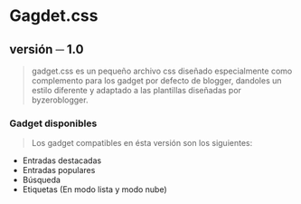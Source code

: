 # Gagdet.css


## versión ─ 1.0

> gadget.css es un pequeño archivo css diseñado especialmente como complemento para los gadget por defecto de blogger, dandoles un estilo
diferente y adaptado a las plantillas diseñadas por byzeroblogger.

### Gadget disponibles

> Los gadget compatibles en ésta versión son los siguientes:

- Entradas destacadas
- Entradas populares
- Búsqueda
- Etiquetas (En modo lista y modo nube)
